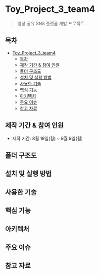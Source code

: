 # Toy_Project_3_team4

> 영상 공유 SNS 플랫폼 개발 프로젝트 </br>

## 목차

- [Toy_Project_3_team4](#toy_project_3_team4)
  - [목차](#목차)
  - [제작 기간 \& 참여 인원](#제작-기간--참여-인원)
  - [폴더 구조도](#폴더-구조도)
  - [설치 및 실행 방법](#설치-및-실행-방법)
  - [사용한 기술](#사용한-기술)
  - [핵심 기능](#핵심-기능)
  - [아키텍처](#아키텍처)
  - [주요 이슈](#주요-이슈)
  - [참고 자료](#참고-자료)

## 제작 기간 & 참여 인원

- 제작 기간: 8월 19일(월) ~ 9월 9일(월)

## 폴더 구조도

## 설치 및 실행 방법

<!-- 설치 및 실행 방법 -->

## 사용한 기술

<!-- (기술 스택) -->

## 핵심 기능

<!-- (코드 실행 방법, 코드로 보여주거나 코드 링크) -->

## 아키텍처

<!-- ERD, 아키텍처, 배포 프로세스, 컴포넌트 구조도 등 -->

## 주요 이슈

<!-- 핵심 트러블 슈팅 & 주요 이슈-->
<!-- 그외 트러블 슈팅 & 주요 이슈-->

## 참고 자료
